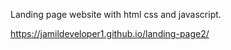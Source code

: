 Landing page website with html css and javascript.

https://jamildeveloper1.github.io/landing-page2/
